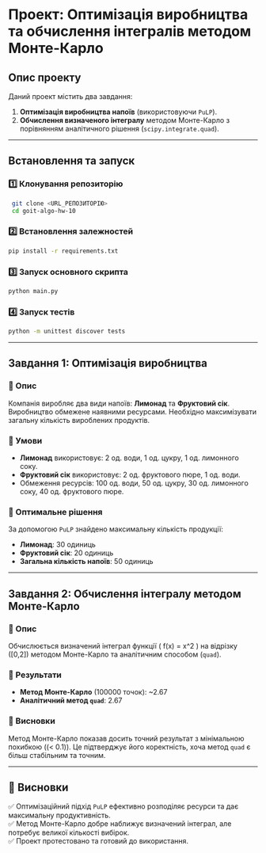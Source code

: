 # Проект: Оптимізація виробництва та обчислення інтегралів методом Монте-Карло

## Опис проекту
Даний проект містить два завдання:
1. **Оптимізація виробництва напоїв** (використовуючи `PuLP`).
2. **Обчислення визначеного інтегралу** методом Монте-Карло з порівнянням аналітичного рішення (`scipy.integrate.quad`).

---
## Встановлення та запуск

### 1️⃣ Клонування репозиторію
```bash
 git clone <URL_РЕПОЗИТОРІЮ>
 cd goit-algo-hw-10
```

### 2️⃣ Встановлення залежностей
```bash
pip install -r requirements.txt
```

### 3️⃣ Запуск основного скрипта
```bash
python main.py
```

### 4️⃣ Запуск тестів
```bash
python -m unittest discover tests
```

---
## Завдання 1: Оптимізація виробництва

### 📌 Опис
Компанія виробляє два види напоїв: **Лимонад** та **Фруктовий сік**. Виробництво обмежене наявними ресурсами. Необхідно максимізувати загальну кількість вироблених продуктів.

### 🔹 Умови
- **Лимонад** використовує: 2 од. води, 1 од. цукру, 1 од. лимонного соку.
- **Фруктовий сік** використовує: 2 од. фруктового пюре, 1 од. води.
- Обмеження ресурсів: 100 од. води, 50 од. цукру, 30 од. лимонного соку, 40 од. фруктового пюре.

### 🔹 Оптимальне рішення
За допомогою `PuLP` знайдено максимальну кількість продукції:
- **Лимонад**: 30 одиниць
- **Фруктовий сік**: 20 одиниць
- **Загальна кількість напоїв**: 50 одиниць

---
## Завдання 2: Обчислення інтегралу методом Монте-Карло

### 📌 Опис
Обчислюється визначений інтеграл функції \( f(x) = x^2 \) на відрізку \([0,2]\) методом Монте-Карло та аналітичним способом (`quad`).

### 🔹 Результати
- **Метод Монте-Карло** (100000 точок): ~2.67
- **Аналітичний метод `quad`**: 2.67

### 🔹 Висновки
Метод Монте-Карло показав досить точний результат з мінімальною похибкою (\(< 0.1\)). Це підтверджує його коректність, хоча метод `quad` є більш стабільним та точним.

---
## 📌 Висновки
✅ Оптимізаційний підхід `PuLP` ефективно розподіляє ресурси та дає максимальну продуктивність.  
✅ Метод Монте-Карло добре наближує визначений інтеграл, але потребує великої кількості вибірок.  
✅ Проект протестовано та готовий до використання.

